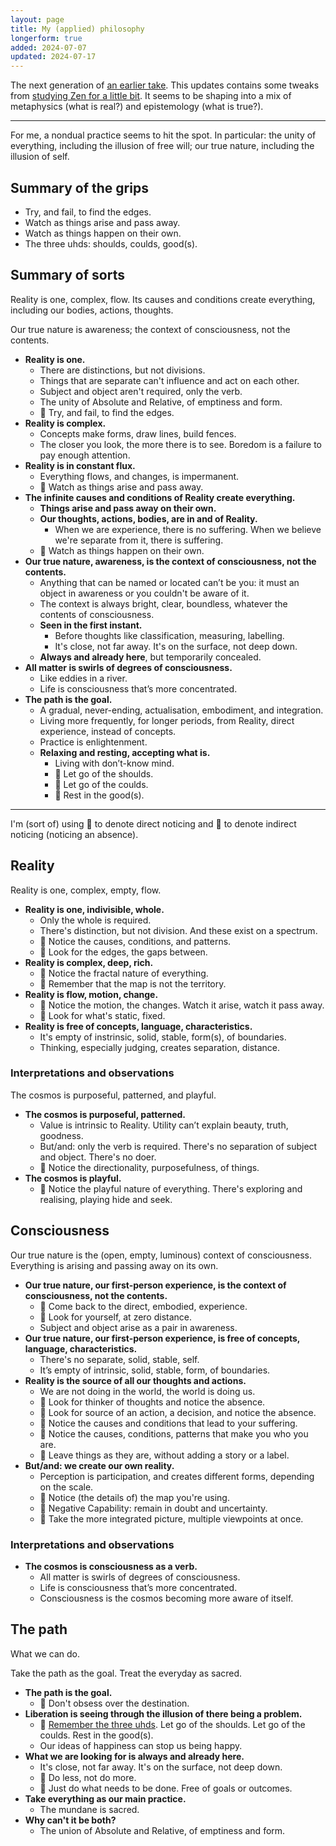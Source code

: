 ```yaml
---
layout: page
title: My (applied) philosophy
longerform: true
added: 2024-07-07
updated: 2024-07-17
---
```


The next generation of [an earlier take](/thinking/my-philosophy-another-spiral/). This updates contains some tweaks from [studying Zen for a little bit](/thinking/zen/notes-from-six-months-of-studying-and-practicing-zen/). It seems to be shaping into a mix of metaphysics (what is real?) and epistemology (what is true?).

---

For me, a nondual practice seems to hit the spot. In particular: the unity of everything, including the illusion of free will; our true nature, including the illusion of self.

## Summary of the grips

- Try, and fail, to find the edges.
- Watch as things arise and pass away.
- Watch as things happen on their own.
- The three uhds: shoulds, coulds, good(s).

## Summary of sorts

Reality is one, complex, flow. Its causes and conditions create everything, including our bodies, actions, thoughts.

Our true nature is awareness; the context of consciousness, not the contents.

- **Reality is one.**
    - There are distinctions, but not divisions.
    - Things that are separate can't influence and act on each other.
    - Subject and object aren't required, only the verb.
    - The unity of Absolute and Relative, of emptiness and form.
    - <span class="gripmoji">🧘 </span>Try, and fail, to find the edges.
- **Reality is complex.**
    - Concepts make forms, draw lines, build fences.
    - The closer you look, the more there is to see. Boredom is a failure to pay enough attention.
- **Reality is in constant flux.**
    - Everything flows, and changes, is impermanent.
    - <span class="gripmoji">🧘 </span>Watch as things arise and pass away.
- **The infinite causes and conditions of Reality create everything.**
    - **Things arise and pass away on their own.**
    - **Our thoughts, actions, bodies, are in and of Reality.**
        - When we are experience, there is no suffering. When we believe we're separate from it, there is suffering.
    - <span class="gripmoji">🧘 </span>Watch as things happen on their own.
- **Our true nature, awareness, is the context of consciousness, not the contents.**
    - Anything that can be named or located can’t be you: it must an object in awareness or you couldn't be aware of it.
    - The context is always bright, clear, boundless, whatever the contents of consciousness.
    - **Seen in the first instant.**
        - Before thoughts like classification, measuring, labelling.
        - It's close, not far away. It's on the surface, not deep down. 
    - **Always and already here**, but temporarily concealed.
- **All matter is swirls of degrees of consciousness.**
    - Like eddies in a river.
    - Life is consciousness that’s more concentrated.
- **The path is the goal.**
    - A gradual, never-ending, actualisation, embodiment, and integration.
    - Living more frequently, for longer periods, from Reality, direct experience, instead of concepts.
    - Practice is enlightenment.
    - **Relaxing and resting, accepting what is.**
        - Living with don’t-know mind.
        - <span class="gripmoji">🧘 </span>Let go of the shoulds.
        - <span class="gripmoji">🧘 </span>Let go of the coulds.
        - <span class="gripmoji">🧘 </span>Rest in the good(s).

---

I'm (sort of) using <span class="gripmoji">🎯</span> to denote direct noticing and <span class="gripmoji">🏹</span> to denote indirect noticing (noticing an absence).

## Reality

<div class="boxout">Reality is one, complex, empty, flow.</div>

- **Reality is one, indivisible, whole.**
    - Only the whole is required.
    - There's distinction, but not division. And these exist on a spectrum.
    - <span class="gripmoji">🎯 </span>Notice the causes, conditions, and patterns.
    - <span class="gripmoji">🏹 </span>Look for the edges, the gaps between.
- **Reality is complex, deep, rich.**
    - <span class="gripmoji">🎯 </span>Notice the fractal nature of everything.
    - <span class="gripmoji">🏹 </span>Remember that the map is not the territory.
- **Reality is flow, motion, change.**
    - <span class="gripmoji">🎯 </span>Notice the motion, the changes. Watch it arise, watch it pass away.
    - <span class="gripmoji">🏹 </span>Look for what's static, fixed.
- **Reality is free of concepts, language, characteristics.**
    - It's empty of instrinsic, solid, stable, form(s), of boundaries.
    - Thinking, especially judging, creates separation, distance.

### Interpretations and observations

<div class="boxout">The cosmos is purposeful, patterned, and playful.</div>

- **The cosmos is purposeful, patterned.**
    - Value is intrinsic to Reality. Utility can’t explain beauty, truth, goodness.
    - But/and: only the verb is required. There's no separation of subject and object. There's no doer.
    - 🎯 Notice the directionality, purposefulness, of things.
- **The cosmos is playful.**
    - 🎯 Notice the playful nature of everything. There's exploring and realising, playing hide and seek.

## Consciousness

<div class="boxout">Our true nature is the (open, empty, luminous) context of consciousness. Everything is arising and passing away on its own.</div>

- **Our true nature, our first-person experience, is the context of consciousness, not the contents.**
    - <span class="gripmoji">🎯 </span>Come back to the direct, embodied, experience.
    - <span class="gripmoji">🏹 </span>Look for yourself, at zero distance.
    - Subject and object arise as a pair in awareness.
- **Our true nature, our first-person experience, is free of concepts, language, characteristics.**
    - There's no separate, solid, stable, self.
    - It’s empty of intrinsic, solid, stable, form, of boundaries.
- **Reality is the source of all our thoughts and actions.**
    - We are not doing in the world, the world is doing us.
    - <span class="gripmoji">🏹 </span>Look for thinker of thoughts and notice the absence.
    - <span class="gripmoji">🏹 </span>Look for source of an action, a decision, and notice the absence.
    - <span class="gripmoji">🎯 </span>Notice the causes and conditions that lead to your suffering.
    - <span class="gripmoji">🎯 </span>Notice the causes, conditions, patterns that make you who you are.
    - <span class="gripmoji">🏹 </span>Leave things as they are, without adding a story or a label.
- **But/and: we create our own reality.**
    - Perception is participation, and creates different forms, depending on the scale.
    - <span class="gripmoji">🎯 </span>Notice (the details of) the map you're using.
    - <span class="gripmoji">🏹 </span>Negative Capability: remain in doubt and uncertainty. 
    - <span class="gripmoji">🏹 </span>Take the more integrated picture, multiple viewpoints at once.

### Interpretations and observations

- **The cosmos is consciousness as a verb.**
    - All matter is swirls of degrees of consciousness.
    - Life is consciousness that’s more concentrated.
    - Consciousness is the cosmos becoming more aware of itself.

## The path

What we can do.

<div class="boxout">Take the path as the goal. Treat the everyday as sacred.</div>

- **The path is the goal.**
    - <span class="gripmoji">🏹 </span>Don't obsess over the destination.
- **Liberation is seeing through the illusion of there being a problem.**
    - <span class="gripmoji">🎯 </span> [Remember the three uhds](/thinking/the-three-uhds/). Let go of the shoulds. Let go of the coulds. Rest in the good(s).
    - Our ideas of happiness can stop us being happy.
- **What we are looking for is always and already here.**
    - It's close, not far away. It's on the surface, not deep down. 
    - <span class="gripmoji">🎯 </span>Do less, not do more.
    - <span class="gripmoji">🏹 </span>Just do what needs to be done. Free of goals or outcomes.
- **Take everything as our main practice.**
    - The mundane is sacred.
- **Why can't it be both?**
    - The union of Absolute and Relative, of emptiness and form.